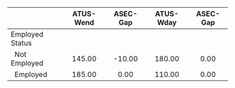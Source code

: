 
|                      |    ATUS-Wend |     ASEC-Gap |    ATUS-Wday |     ASEC-Gap |
| -------------------- | :----------: | :----------: | :----------: | :----------: |
| Employed Status      |              |              |              |              |
| &nbsp;&nbsp;Not Employed |       145.00 |       -10.00 |       180.00 |         0.00 |
| &nbsp;&nbsp;Employed |       185.00 |         0.00 |       110.00 |         0.00 |


